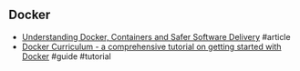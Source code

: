 ## Docker

- [Understanding Docker, Containers and Safer Software Delivery](https://www.sitepoint.com/docker-containers-software-delivery) #article
- [Docker Curriculum -  a comprehensive tutorial on getting started with Docker](http://prakhar.me/docker-curriculum) #guide #tutorial